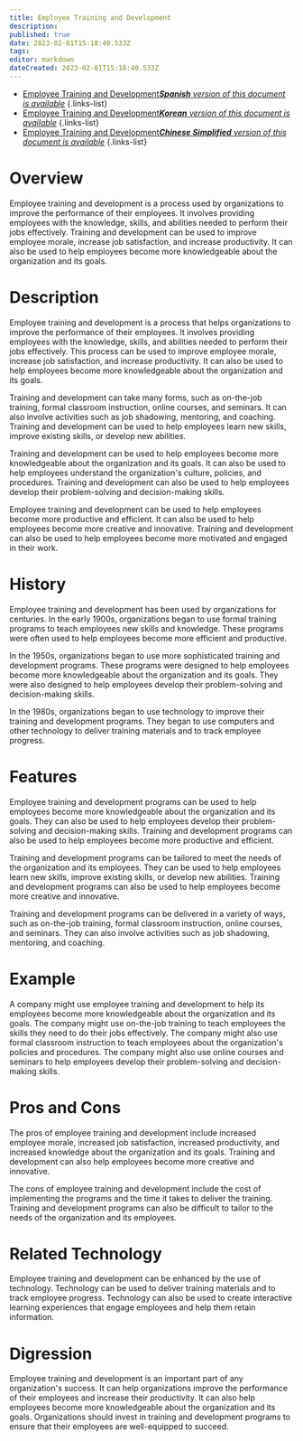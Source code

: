 ```yaml
---
title: Employee Training and Development
description: 
published: true
date: 2023-02-01T15:18:40.533Z
tags: 
editor: markdown
dateCreated: 2023-02-01T15:18:40.533Z
---
```


- [Employee Training and Development***Spanish** version of this document is available*](/es/Knowledge-base/Dictionary/employee-training-and-development)
{.links-list}
- [Employee Training and Development***Korean** version of this document is available*](/ko/Knowledge-base/Dictionary/employee-training-and-development)
{.links-list}
- [Employee Training and Development***Chinese Simplified** version of this document is available*](/zh/Knowledge-base/Dictionary/employee-training-and-development)
{.links-list}

# Overview
Employee training and development is a process used by organizations to improve the performance of their employees. It involves providing employees with the knowledge, skills, and abilities needed to perform their jobs effectively. Training and development can be used to improve employee morale, increase job satisfaction, and increase productivity. It can also be used to help employees become more knowledgeable about the organization and its goals.

# Description
Employee training and development is a process that helps organizations to improve the performance of their employees. It involves providing employees with the knowledge, skills, and abilities needed to perform their jobs effectively. This process can be used to improve employee morale, increase job satisfaction, and increase productivity. It can also be used to help employees become more knowledgeable about the organization and its goals.

Training and development can take many forms, such as on-the-job training, formal classroom instruction, online courses, and seminars. It can also involve activities such as job shadowing, mentoring, and coaching. Training and development can be used to help employees learn new skills, improve existing skills, or develop new abilities.

Training and development can be used to help employees become more knowledgeable about the organization and its goals. It can also be used to help employees understand the organization's culture, policies, and procedures. Training and development can also be used to help employees develop their problem-solving and decision-making skills.

Employee training and development can be used to help employees become more productive and efficient. It can also be used to help employees become more creative and innovative. Training and development can also be used to help employees become more motivated and engaged in their work.

# History
Employee training and development has been used by organizations for centuries. In the early 1900s, organizations began to use formal training programs to teach employees new skills and knowledge. These programs were often used to help employees become more efficient and productive.

In the 1950s, organizations began to use more sophisticated training and development programs. These programs were designed to help employees become more knowledgeable about the organization and its goals. They were also designed to help employees develop their problem-solving and decision-making skills.

In the 1980s, organizations began to use technology to improve their training and development programs. They began to use computers and other technology to deliver training materials and to track employee progress.

# Features
Employee training and development programs can be used to help employees become more knowledgeable about the organization and its goals. They can also be used to help employees develop their problem-solving and decision-making skills. Training and development programs can also be used to help employees become more productive and efficient.

Training and development programs can be tailored to meet the needs of the organization and its employees. They can be used to help employees learn new skills, improve existing skills, or develop new abilities. Training and development programs can also be used to help employees become more creative and innovative.

Training and development programs can be delivered in a variety of ways, such as on-the-job training, formal classroom instruction, online courses, and seminars. They can also involve activities such as job shadowing, mentoring, and coaching.

# Example
A company might use employee training and development to help its employees become more knowledgeable about the organization and its goals. The company might use on-the-job training to teach employees the skills they need to do their jobs effectively. The company might also use formal classroom instruction to teach employees about the organization's policies and procedures. The company might also use online courses and seminars to help employees develop their problem-solving and decision-making skills.

# Pros and Cons
The pros of employee training and development include increased employee morale, increased job satisfaction, increased productivity, and increased knowledge about the organization and its goals. Training and development can also help employees become more creative and innovative.

The cons of employee training and development include the cost of implementing the programs and the time it takes to deliver the training. Training and development programs can also be difficult to tailor to the needs of the organization and its employees.

# Related Technology
Employee training and development can be enhanced by the use of technology. Technology can be used to deliver training materials and to track employee progress. Technology can also be used to create interactive learning experiences that engage employees and help them retain information.

# Digression
Employee training and development is an important part of any organization's success. It can help organizations improve the performance of their employees and increase their productivity. It can also help employees become more knowledgeable about the organization and its goals. Organizations should invest in training and development programs to ensure that their employees are well-equipped to succeed.